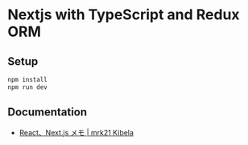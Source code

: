 # Nextjs with TypeScript and Redux ORM

## Setup

```sh
npm install
npm run dev
```

## Documentation

- [React、Next.js メモ | mrk21 Kibela](https://mrk21.kibe.la/shared/entries/5e9a4511-8b72-45f5-9361-5d5196458f9d)
